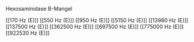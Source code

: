 Hexosaminidase B-Mangel

[[170 Hz (E)]]
[[550 Hz (E)]]
[[950 Hz (E)]]
[[5150 Hz (E)]]
[[13980 Hz (E)]]
[[137500 Hz (E)]]
[[362500 Hz (E)]]
[[697500 Hz (E)]]
[[775000 Hz (E)]]
[[922530 Hz (E)]]